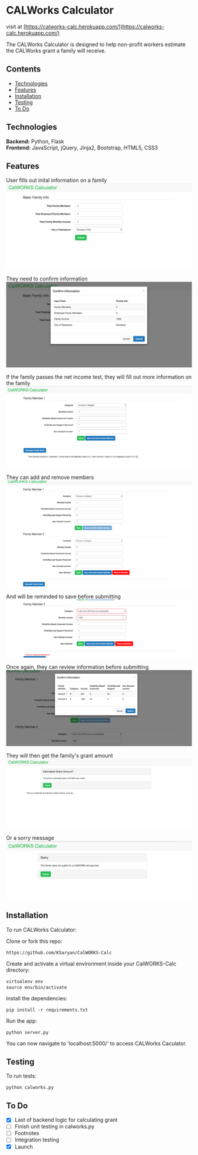 # CALWorks Calculator
visit at [https://calworks-calc.herokuapp.com/](https://calworks-calc.herokuapp.com/)

The CALWorks Calculator is designed to help non-profit workers estimate the CALWorks grant a family will receive.

## Contents
* [Technologies](#technologies)
* [Features](#features)
* [Installation](#install)
* [Testing](#testing)
* [To Do](#todo)

## <a name="technologies"></a>Technologies
<b>Backend:</b> Python, Flask<br/>
<b>Frontend:</b> JavaScript, jQuery, Jinja2, Bootstrap, HTML5, CSS3<br/>

## <a name="features"></a>Features
User fills out inital information on a family
![alt text](screenshots/homepage.png "Homepage")

They need to confirm information
![alt text](screenshots/confirm-info-1.png "Confirmation on Homepage")

If the family passes the net income test, they will fill out more information on the family
![alt text](screenshots/1familymember.png "Family Info Form")

They can add and remove members
![alt text](screenshots/2familymembers.png "2 Family Members")

And will be reminded to save before submitting
![alt text](screenshots/unsaved-info.png "Warning Message")

Once again, they can review information before submitting
![alt text](screenshots/confirm-Info-2.png "Confirmation on Family Form Page")

They will then get the family's grant amount
![alt text](screenshots/estimated-grant.png "Estimated Grant")

Or a sorry message
![alt text](screenshots/sorry.png "Sorry Message")




## <a name="install"></a>Installation
To run CALWorks Calculator:


Clone or fork this repo:

```
https://github.com/KSaryan/CalWORKS-Calc
```

Create and activate a virtual environment inside your CalWORKS-Calc directory:

```
virtualenv env
source env/bin/activate
```

Install the dependencies:

```
pip install -r requirements.txt
```

Run the app:

```
python server.py
```

You can now navigate to 'localhost:5000/' to access CALWorks Caculator.



## <a name="testing"></a> Testing
To run tests:

```
python calworks.py
```

## <a name="todo"></a> To Do

- [X] Last of backend logic for calculating grant
- [ ] Finish unit testing in calworks.py
- [ ] Footnotes
- [ ] Integration testing
- [X] Launch
